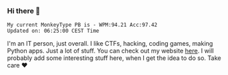 ### Hi there 👋
<!-- PB START -->
```
My current MonkeyType PB is - WPM:94.21 Acc:97.42
Updated on: 06:25:00 CEST Time
```
<!-- PB END -->
I'm an IT person, just overall. I like CTFs, hacking, coding games, making Python apps. Just a lot of stuff.
You can check out my website [here](https://skill3472.github.io/).
I will probably add some interesting stuff here, when I get the idea to do so. Take care ❤️
